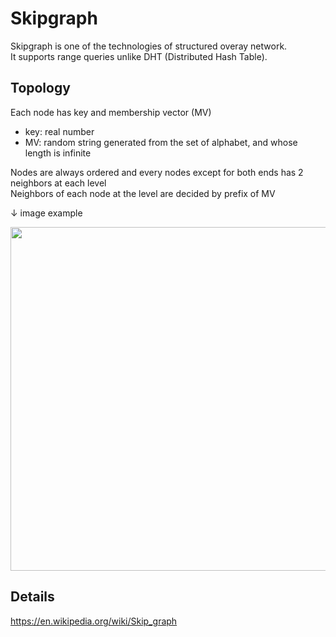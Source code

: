 # Skipgraph
Skipgraph is one of the technologies of structured overay network.  
It supports range queries unlike DHT (Distributed Hash Table).

## Topology
Each node has key and membership vector (MV)
- key: real number
- MV: random string generated from the set of alphabet, and whose length is infinite

Nodes are always ordered and every nodes except for both ends has 2 neighbors at each level  
Neighbors of each node at the level are decided by prefix of MV

↓ image example

<img width="550" src="https://user-images.githubusercontent.com/65460975/86628262-9d51b000-c004-11ea-849f-503a80049963.png">


## Details
https://en.wikipedia.org/wiki/Skip_graph
